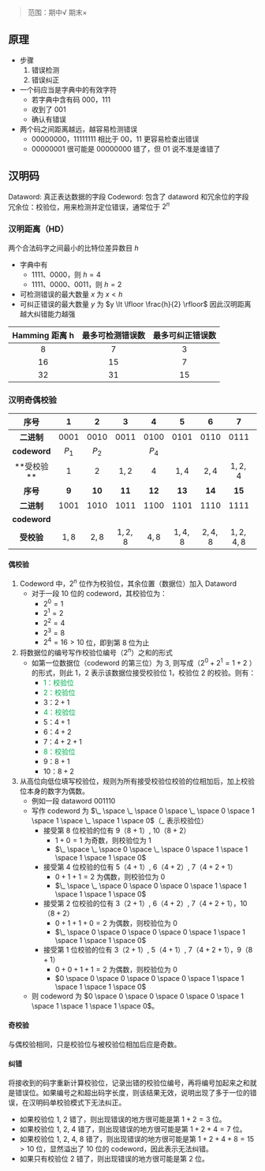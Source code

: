 >  范围：期中√ 期末×
## 原理
- 步骤
	1. 错误检测
	2. 错误纠正
- 一个码应当是字典中的有效字符
	- 若字典中含有码 $000$，$111$
	- 收到了 $001$
	- 确认有错误
- 两个码之间距离越远，越容易检测错误
	- $00000000$，$11111111$ 相比于 $00$，$11$ 更容易检查出错误
	- $00000001$ 很可能是 $00000000$ 错了，但 $01$ 说不准是谁错了
## 汉明码
Dataword: 真正表达数据的字段
Codeword: 包含了 dataword 和冗余位的字段
冗余位：校验位，用来检测并定位错误，通常位于 $2^n$
### 汉明距离（HD）
两个合法码字之间最小的比特位差异数目 $h$
- 字典中有
	- $1111、 0000$，则 $h=4$
	- $1111、 0000、 0011$，则 $h=2$
- 可检测错误的最大数量 $x$ 为 $x\lt h$
- 可纠正错误的最大数量 $y$ 为 $y \lt \lfloor \frac{h}{2} \rfloor$
因此汉明距离越大纠错能力越强

| **Hamming 距离 h** | **最多可检测错误数** | **最多可纠正错误数** |
| :--------------: | :----------: | :----------: |
|        8         |      7       |      3       |
|        16        |      15      |      7       |
|        32        |      31      |      15      |
### 汉明奇偶校验

|    **序号**    | **$1$** | **$2$**  | **$3$**  | **$4$**  | **$5$**  | **$6$**  |  **$7$**  | **$8$** |
| :----------: | :-----: | :------: | :------: | :------: | :------: | :------: | :-------: | :-----: |
|   **二进制**    | $0001$  |  $0010$  |  $0011$  |  $0100$  |  $0101$  |  $0110$  |  $0111$   | $1000$  |
| **codeword** |  $P_1$  |  $P_2$   |          |  $P_4$   |          |          |           |  $P_8$  |
|   **受校验 **   |   $1$   |   $2$    |  $1,2$   |   $4$    |  $1,4$   |  $2,4$   |  $1,2,4$  |   $8$   |
|    **序号**    | **$9$** | **$10$** | **$11$** | **$12$** | **$13$** | **$14$** | **$15$**  |         |
|   **二进制**    | $1001$  |  $1010$  |  $1011$  |  $1100$  |  $1101$  |  $1110$  |  $1111$   |         |
| **codeword** |         |          |          |          |          |          |           |         |
|   **受校验**    |  $1,8$  |  $2,8$   | $1,2,8$  |  $4,8$   | $1,4,8$  | $2,4,8$  | $1,2,4,8$ |         |
#### 偶校验
1. Codeword 中，$2^n$ 位作为校验位，其余位置（数据位）加入 Dataword
	- 对于一段 $10$ 位的 codeword，其校验位为：
		- $2^0 = 1$
		- $2^1 = 2$
		- $2^2 = 4$
		- $2^3 = 8$
		- $2^4 = 16 \gt 10$ 位，即到第 $8$ 位为止
2. 将数据位的编号写作校验位编号（$2^n$）之和的形式
	- 如第一位数据位（codeword 的第三位）为 3, 则写成（$2^0 + 2^1 = 1 + 2$ ）的形式，则此 $1$，$2$ 表示该数据位接受校验位 $1$，校验位 $2$ 的校验。则有：
		- <font color="#00b050">1：校验位</font>
		- <font color="#00b050">2：校验位</font>
		- 3：$2 + 1$
		- <font color="#00b050">4：校验位</font>
		- 5：$4 + 1$
		- 6：$4 + 2$
		- 7：$4 + 2 + 1$
		- <font color="#00b050">8：校验位</font>
		- 9：$8 + 1$
		- 10：$8 + 2$
3. 从高位向低位填写校验位，规则为所有接受校验位校验的位相加后，加上校验位本身的数字为偶数。
	- 例如一段 dataword $001110$
	- 写作 codeword 为 $\_ \space \_ \space 0 \space \_ \space 0 \space 1 \space 1 \space \_ \space 1 \space 0$（$\_$ 表示校验位）
		- 接受第 $8$ 位校验的位有 $9$（$8+1$）, $10$（$8+2$）
			- $1 + 0 = 1$ 为奇数，则校验位为 $1$
			- $\_ \space \_ \space 0 \space \_ \space 0 \space 1 \space 1 \space 1 \space 1 \space 0$
		- 接受第 $4$ 位校验的位有 $5$（$4+1$）, $6$（$4+2$）, $7$（$4+2+1$）
			- $0 + 1 + 1 = 2$ 为偶数，则校验位为 $0$
			- $\_ \space \_ \space 0 \space 0 \space 0 \space 1 \space 1 \space 1 \space 1 \space 0$
		- 接受第 $2$ 位校验的位有 $3$（$2+1$）, $6$（$4+2$）, $7$（$4+2+1$），$10$（$8+2$）
			- $0 + 1 + 1 + 0 = 2$ 为偶数，则校验位为 $0$
			- $\_ \space 0 \space 0 \space 0 \space 0 \space 1 \space 1 \space 1 \space 1 \space 0$
		- 接受第 $1$ 位校验的位有 $3$（$2+1$）, $5$（$4+1$）, $7$（$4+2+1$），$9$（$8+1$）
			- $0 + 0 + 1 + 1 = 2$ 为偶数，则校验位为 $0$
			- $0 \space 0 \space 0 \space 0 \space 0 \space 1 \space 1 \space 1 \space 1 \space 0$
	- 则 codeword 为 $0 \space 0 \space 0 \space 0 \space 0 \space 1 \space 1 \space 1 \space 1 \space 0$。
#### 奇校验
与偶校验相同，只是校验位与被校验位相加后应是奇数。
#### 纠错
将接收到的码字重新计算校验位，记录出错的校验位编号，再将编号加起来之和就是错误位。如果编号之和超出码字长度，则该结果无效，说明出现了多于一位的错误，在汉明码单校验模式下无法纠正。
- 如果校验位 $1$, $2$ 错了，则出现错误的地方很可能是第 $1+2=3$ 位。
- 如果校验位 $1$, $2$, $4$ 错了，则出现错误的地方很可能是第 $1+2+4=7$ 位。
- 如果校验位 $1$, $2$, $4$, $8$ 错了，则出现错误的地方很可能是第 $1+2+4+8=15 \gt 10$ 位，显然溢出了 $10$ 位的 codeword，因此表示无法纠错。
- 如果只有校验位 $2$ 错了，则出现错误的地方很可能是第 $2$ 位。
